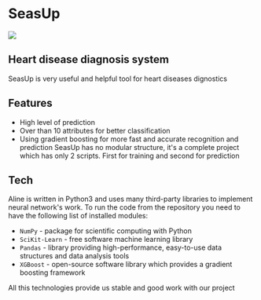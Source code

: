 # SeasUp
![](https://i.imgur.com/mlZBlpH.png)
## Heart disease diagnosis system</h2>
SeasUp is very useful and helpful tool for heart diseases dignostics

## Features
* High level of prediction
* Over than 10 attributes for better classification
* Using gradient boosting for more fast and accurate recognition and prediction
SeasUp has no modular structure, it's a complete project which has only 2 scripts. First for training and second for prediction

## Tech
Aline is written in Python3 and uses many third-party libraries to implement neural network's work. To run the code from the repository you need to have the following list of installed modules:
* `NumPy` - package for scientific computing with Python
* `SciKit-Learn` - free software machine learning library
* `Pandas` - library providing high-performance, easy-to-use data structures and data analysis tools
* `XGBoost` - open-source software library which provides a gradient boosting framework

All this technologies provide us stable and good work with our project

